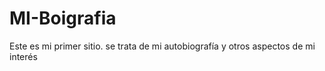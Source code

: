 # MI-Boigrafia
Este es mi primer sitio. se trata de mi autobiografía y otros aspectos de mi interés 
